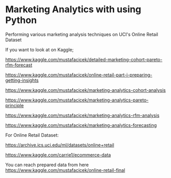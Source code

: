 # Marketing Analytics with using Python
Performing various marketing analysis techniques on UCI's Online Retail Dataset


If you want to look at on Kaggle;

https://www.kaggle.com/mustafacicek/detailed-marketing-cohort-pareto-rfm-forecast

https://www.kaggle.com/mustafacicek/online-retail-part-i-preparing-getting-insights

https://www.kaggle.com/mustafacicek/marketing-analytics-cohort-analysis

https://www.kaggle.com/mustafacicek/marketing-analytics-pareto-principle

https://www.kaggle.com/mustafacicek/marketing-analytics-rfm-analysis

https://www.kaggle.com/mustafacicek/marketing-analytics-forecasting

For Online Retail Dataset:

https://archive.ics.uci.edu/ml/datasets/online+retail

https://www.kaggle.com/carrie1/ecommerce-data

You can reach prepared data from here https://www.kaggle.com/mustafacicek/online-retail-final
